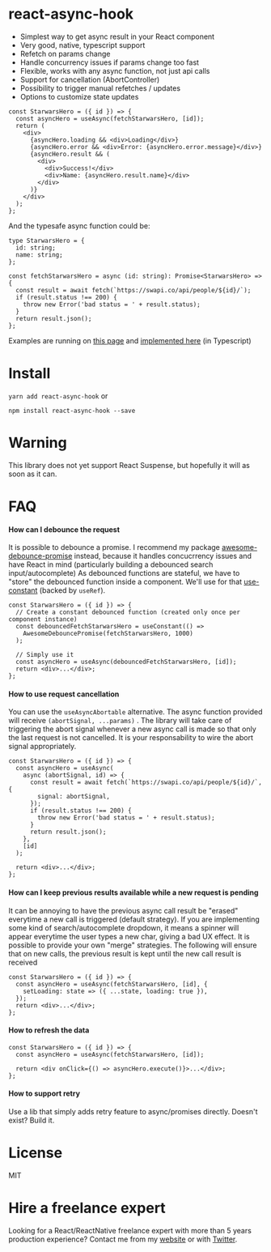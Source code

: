 # react-async-hook

- Simplest way to get async result in your React component
- Very good, native, typescript support
- Refetch on params change
- Handle concurrency issues if params change too fast
- Flexible, works with any async function, not just api calls
- Support for cancellation (AbortController)
- Possibility to trigger manual refetches / updates
- Options to customize state updates

```tsx
const StarwarsHero = ({ id }) => {
  const asyncHero = useAsync(fetchStarwarsHero, [id]);
  return (
    <div>
      {asyncHero.loading && <div>Loading</div>}
      {asyncHero.error && <div>Error: {asyncHero.error.message}</div>}
      {asyncHero.result && (
        <div>
          <div>Success!</div>
          <div>Name: {asyncHero.result.name}</div>
        </div>
      )}
    </div>
  );
};
```

And the typesafe async function could be:

```tsx
type StarwarsHero = {
  id: string;
  name: string;
};

const fetchStarwarsHero = async (id: string): Promise<StarwarsHero> => {
  const result = await fetch(`https://swapi.co/api/people/${id}/`);
  if (result.status !== 200) {
    throw new Error('bad status = ' + result.status);
  }
  return result.json();
};
```

Examples are running on [this page](https://react-async-hook.netlify.com/) and [implemented here](https://github.com/slorber/react-async-hook/blob/master/example/index.tsx) (in Typescript)

# Install

`yarn add react-async-hook`
or

`npm install react-async-hook --save`

# Warning

This library does not yet support React Suspense, but hopefully it will as soon as it can.

# FAQ

#### How can I debounce the request

It is possible to debounce a promise.
I recommend my package [awesome-debounce-promise](https://github.com/slorber/awesome-debounce-promise) instead, because it handles concucrrency issues and have React in mind (particularly building a debounced search input/autocomplete)
As debounced functions are stateful, we have to "store" the debounced function inside a component. We'll use for that [use-constant](https://github.com/Andarist/use-constant) (backed by `useRef`).

```tsx
const StarwarsHero = ({ id }) => {
  // Create a constant debounced function (created only once per component instance)
  const debouncedFetchStarwarsHero = useConstant(() =>
    AwesomeDebouncePromise(fetchStarwarsHero, 1000)
  );

  // Simply use it
  const asyncHero = useAsync(debouncedFetchStarwarsHero, [id]);
  return <div>...</div>;
};
```

#### How to use request cancellation

You can use the `useAsyncAbortable` alternative. The async function provided will receive `(abortSignal, ...params)` .
The library will take care of triggering the abort signal whenever a new async call is made so that only the last request is not cancelled.
It is your responsability to wire the abort signal appropriately.

```tsx
const StarwarsHero = ({ id }) => {
  const asyncHero = useAsync(
    async (abortSignal, id) => {
      const result = await fetch(`https://swapi.co/api/people/${id}/`, {
        signal: abortSignal,
      });
      if (result.status !== 200) {
        throw new Error('bad status = ' + result.status);
      }
      return result.json();
    },
    [id]
  );

  return <div>...</div>;
};
```

#### How can I keep previous results available while a new request is pending

It can be annoying to have the previous async call result be "erased" everytime a new call is triggered (default strategy).
If you are implementing some kind of search/autocomplete dropdown, it means a spinner will appear everytime the user types a new char, giving a bad UX effect.
It is possible to provide your own "merge" strategies.
The following will ensure that on new calls, the previous result is kept until the new call result is received

```tsx
const StarwarsHero = ({ id }) => {
  const asyncHero = useAsync(fetchStarwarsHero, [id], {
    setLoading: state => ({ ...state, loading: true }),
  });
  return <div>...</div>;
};
```

#### How to refresh the data

```tsx
const StarwarsHero = ({ id }) => {
  const asyncHero = useAsync(fetchStarwarsHero, [id]);

  return <div onClick={() => asyncHero.execute()}>...</div>;
};
```

#### How to support retry

Use a lib that simply adds retry feature to async/promises directly. Doesn't exist? Build it.

# License

MIT

# Hire a freelance expert

Looking for a React/ReactNative freelance expert with more than 5 years production experience?
Contact me from my [website](https://sebastienlorber.com/) or with [Twitter](https://twitter.com/sebastienlorber).
